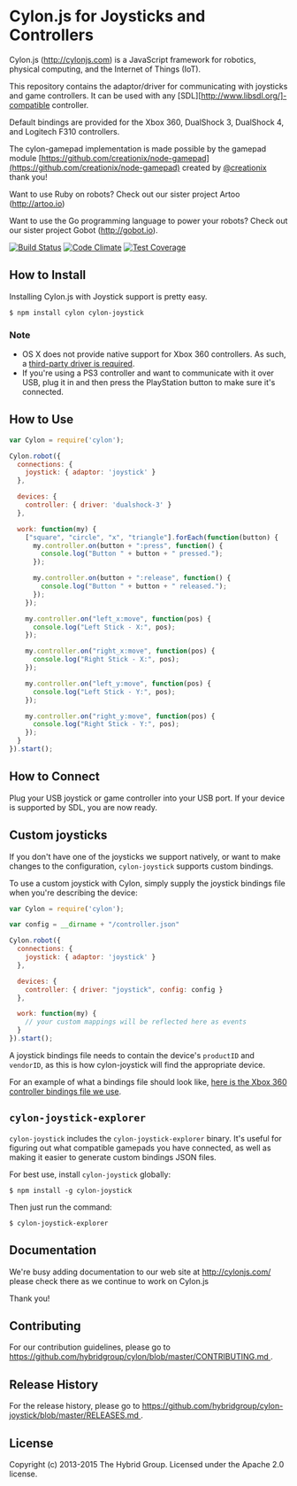 # Cylon.js for Joysticks and Controllers

Cylon.js (http://cylonjs.com) is a JavaScript framework for robotics, physical computing, and the Internet of Things (IoT).

This repository contains the adaptor/driver for communicating with joysticks and game controllers. It can be used with any [SDL][http://www.libsdl.org/]-compatible controller.

Default bindings are provided for the Xbox 360, DualShock 3, DualShock 4, and Logitech F310 controllers.

The cylon-gamepad implementation is made possible by the gamepad module [https://github.com/creationix/node-gamepad](https://github.com/creationix/node-gamepad) created by [@creationix](https://github.com/creationix) thank you!

Want to use Ruby on robots? Check out our sister project Artoo (http://artoo.io)

Want to use the Go programming language to power your robots? Check out our sister project Gobot (http://gobot.io).

[![Build Status](https://secure.travis-ci.org/hybridgroup/cylon-joystick.png?branch=master)](http://travis-ci.org/hybridgroup/cylon-joystick) [![Code Climate](https://codeclimate.com/github/hybridgroup/cylon-joystick/badges/gpa.svg)](https://codeclimate.com/github/hybridgroup/cylon-joystick) [![Test Coverage](https://codeclimate.com/github/hybridgroup/cylon-joystick/badges/coverage.svg)](https://codeclimate.com/github/hybridgroup/cylon-joystick)

## How to Install
Installing Cylon.js with Joystick support is pretty easy.

    $ npm install cylon cylon-joystick

### Note

- OS X does not provide native support for Xbox 360 controllers. As such, a [third-party driver is required](https://github.com/d235j/360Controller/releases).
- If you're using a PS3 controller and want to communicate with it over USB, plug it in and then press the PlayStation button to make sure it's connected.

## How to Use

```javascript
var Cylon = require('cylon');

Cylon.robot({
  connections: {
    joystick: { adaptor: 'joystick' }
  },

  devices: {
    controller: { driver: 'dualshock-3' }
  },

  work: function(my) {
    ["square", "circle", "x", "triangle"].forEach(function(button) {
      my.controller.on(button + ":press", function() {
        console.log("Button " + button + " pressed.");
      });

      my.controller.on(button + ":release", function() {
        console.log("Button " + button + " released.");
      });
    });

    my.controller.on("left_x:move", function(pos) {
      console.log("Left Stick - X:", pos);
    });

    my.controller.on("right_x:move", function(pos) {
      console.log("Right Stick - X:", pos);
    });

    my.controller.on("left_y:move", function(pos) {
      console.log("Left Stick - Y:", pos);
    });

    my.controller.on("right_y:move", function(pos) {
      console.log("Right Stick - Y:", pos);
    });
  }
}).start();
```

## How to Connect

Plug your USB joystick or game controller into your USB port.
If your device is supported by SDL, you are now ready.

## Custom joysticks

If you don't have one of the joysticks we support natively, or want to make changes to the configuration, `cylon-joystick` supports custom bindings.

To use a custom joystick with Cylon, simply supply the joystick bindings file when you're describing the device:

```javascript
var Cylon = require('cylon');

var config = __dirname + "/controller.json"

Cylon.robot({
  connections: {
    joystick: { adaptor: 'joystick' }
  },

  devices: {
    controller: { driver: "joystick", config: config }
  },

  work: function(my) {
    // your custom mappings will be reflected here as events
  }
}).start();
```

A joystick bindings file needs to contain the device's `productID` and `vendorID`, as this is how cylon-joystick will find the appropriate device.

For an example of what a bindings file should look like, [here is the Xbox 360 controller bindings file we use][xbox-bindings].

[xbox-bindings]: https://github.com/hybridgroup/cylon-joystick/blob/master/lib/config/xbox_360.json

## `cylon-joystick-explorer`

`cylon-joystick` includes the `cylon-joystick-explorer` binary.
It's useful for figuring out what compatible gamepads you have connected, as well as making it easier to generate custom bindings JSON files.

For best use, install `cylon-joystick` globally:

    $ npm install -g cylon-joystick

Then just run the command:

    $ cylon-joystick-explorer

## Documentation

We're busy adding documentation to our web site at http://cylonjs.com/ please check there as we continue to work on Cylon.js

Thank you!

## Contributing

For our contribution guidelines, please go to [https://github.com/hybridgroup/cylon/blob/master/CONTRIBUTING.md
](https://github.com/hybridgroup/cylon/blob/master/CONTRIBUTING.md
).

## Release History

For the release history, please go to [https://github.com/hybridgroup/cylon-joystick/blob/master/RELEASES.md
](https://github.com/hybridgroup/cylon-joystick/blob/master/RELEASES.md
).

## License

Copyright (c) 2013-2015 The Hybrid Group. Licensed under the Apache 2.0 license.
